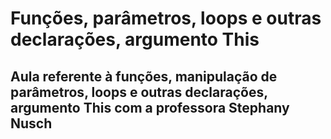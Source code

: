 # Funções, parâmetros, loops e outras declarações, argumento This
## Aula referente à funções, manipulação de parâmetros, loops e outras declarações, argumento This com a professora Stephany Nusch
